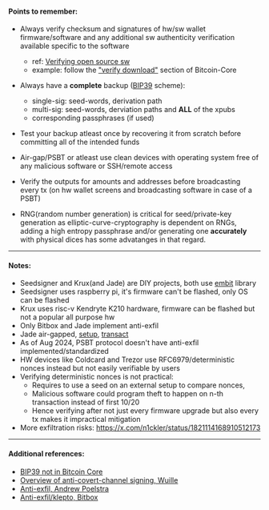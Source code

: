 #### Points to remember:
- Always verify checksum and signatures of hw/sw wallet firmware/software and any additional sw authenticity verification available specific to the software 
    - ref: [Verifying open source sw](https://freedom.press/training/verifying-open-source-software/)
    - example: follow the ["verify download"](https://bitcoincore.org/en/download/) section of Bitcoin-Core

- Always have a **complete** backup ([BIP39](https://en.bitcoin.it/wiki/BIP_0039) scheme):
    - single-sig: seed-words, derivation path
    - multi-sig: seed-words, derviation paths and **ALL** of the xpubs
    - corresponding passphrases (if used)

- Test your backup atleast once by recovering it from scratch before committing all of the intended funds

- Air-gap/PSBT or atleast use clean devices with operating system free of any malicious software or SSH/remote access

- Verify the outputs for amounts and addresses before broadcasting every tx (on hw wallet screens and broadcasting software in case of a PSBT)

- RNG(random number generation) is critical for seed/private-key generation as elliptic-curve-cryptography is dependent on RNGs, adding a high entropy passphrase and/or generating one **accurately** with physical dices has some advatanges in that regard.


---
#### Notes:
- Seedsigner and Krux(and Jade) are DIY projects, both use [embit](https://embit.rocks/#/) library
- Seedsigner uses raspberry pi, it's firmware can't be flashed, only OS can be flashed
- Krux uses risc-v Kendryte K210 hardware, firmware can be flashed but not a popular all purpose hw
- Only Bitbox and Jade implement anti-exfil
- Jade air-gapped, [setup](https://help.blockstream.com/hc/en-us/articles/20272658303385-Air-gapped-Jade-Setup), [transact](https://help.blockstream.com/hc/en-us/articles/20347921365785-Send-air-gapped-bitcoin-transactions-with-Jade)
- As of Aug 2024, PSBT protocol doesn't have anti-exfil implemented/standardized
- HW devices like Coldcard and Trezor use RFC6979/deterministic nonces instead but not easily verifiable by users
- Verifying deterministic nonces is not practical:
    - Requires to use a seed on an external setup to compare nonces, 
    - Malicious software could program theft to happen on n-th transaction instead of first 10/20
    - Hence verifying after not just every firmware upgrade but also every tx makes it impractical mitigation
- More exfiltration risks: https://x.com/n1ckler/status/1821114168910512173


---

#### Additional references:

- [BIP39 not in Bitcoin Core](https://bitcoin.stackexchange.com/questions/88237/is-there-a-reason-to-why-bitcoin-core-does-not-implement-bip39)
- [Overview of anti-covert-channel signing, Wuille](https://lists.linuxfoundation.org/pipermail/bitcoin-dev/2020-March/017667.html)
- [Anti-exfil, Andrew Poelstra](https://blog.blockstream.com/anti-exfil-stopping-key-exfiltration/)
- [Anti-exfil/klepto, Bitbox](https://bitbox.swiss/blog/anti-klepto-explained-protection-against-leaking-private-keys/)

